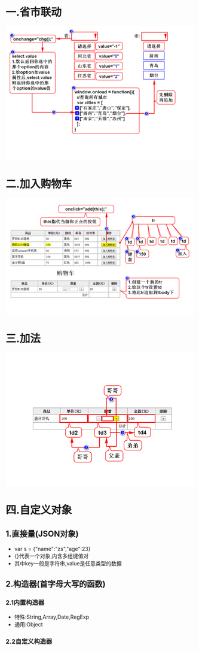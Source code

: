 # 一.省市联动
![](1.png)

# 二.加入购物车
![](2.png)

# 三.加法
![](3.png)

# 四.自定义对象
## 1.直接量(JSON对象)
- var s = {"name":"zs","age":23}
- {}代表一个对象,内含多组键值对
- 其中key一般是字符串,value是任意类型的数据

## 2.构造器(首字母大写的函数)
### 2.1内置构造器
- 特殊:String,Array,Date,RegExp
- 通用:Object

### 2.2自定义构造器
